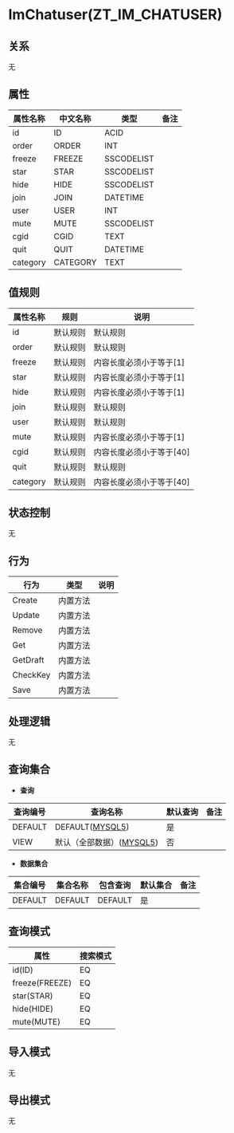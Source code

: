 # ImChatuser(ZT_IM_CHATUSER)

  

## 关系
无

## 属性

| 属性名称        |    中文名称    | 类型     |  备注  |
| --------   |------------| -----   |  -------- | 
|id|ID|ACID|&nbsp;|
|order|ORDER|INT|&nbsp;|
|freeze|FREEZE|SSCODELIST|&nbsp;|
|star|STAR|SSCODELIST|&nbsp;|
|hide|HIDE|SSCODELIST|&nbsp;|
|join|JOIN|DATETIME|&nbsp;|
|user|USER|INT|&nbsp;|
|mute|MUTE|SSCODELIST|&nbsp;|
|cgid|CGID|TEXT|&nbsp;|
|quit|QUIT|DATETIME|&nbsp;|
|category|CATEGORY|TEXT|&nbsp;|

## 值规则
| 属性名称    | 规则    |  说明  |
| --------   |------------| ----- | 
|id|默认规则|默认规则|
|order|默认规则|默认规则|
|freeze|默认规则|内容长度必须小于等于[1]|
|star|默认规则|内容长度必须小于等于[1]|
|hide|默认规则|内容长度必须小于等于[1]|
|join|默认规则|默认规则|
|user|默认规则|默认规则|
|mute|默认规则|内容长度必须小于等于[1]|
|cgid|默认规则|内容长度必须小于等于[40]|
|quit|默认规则|默认规则|
|category|默认规则|内容长度必须小于等于[40]|

## 状态控制

无


## 行为
| 行为    | 类型    |  说明  |
| --------   |------------| ----- | 
|Create|内置方法|&nbsp;|
|Update|内置方法|&nbsp;|
|Remove|内置方法|&nbsp;|
|Get|内置方法|&nbsp;|
|GetDraft|内置方法|&nbsp;|
|CheckKey|内置方法|&nbsp;|
|Save|内置方法|&nbsp;|

## 处理逻辑
无

## 查询集合

* **查询**

| 查询编号 | 查询名称       | 默认查询 |   备注|
| --------  | --------   | --------   | ----- |
|DEFAULT|DEFAULT([MYSQL5](../../appendix/query_MYSQL5.md#ImChatuser_Default))|是|&nbsp;|
|VIEW|默认（全部数据）([MYSQL5](../../appendix/query_MYSQL5.md#ImChatuser_View))|否|&nbsp;|

* **数据集合**

| 集合编号 | 集合名称   |  包含查询  | 默认集合 |   备注|
| --------  | --------   | -------- | --------   | ----- |
|DEFAULT|DEFAULT|DEFAULT|是|&nbsp;|

## 查询模式
| 属性      |    搜索模式     |
| --------   |------------|
|id(ID)|EQ|
|freeze(FREEZE)|EQ|
|star(STAR)|EQ|
|hide(HIDE)|EQ|
|mute(MUTE)|EQ|

## 导入模式
无


## 导出模式
无
